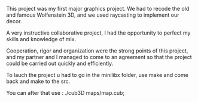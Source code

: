This project was my first major graphics project. We had to recode the old and famous Wolfenstein 3D, and we used raycasting to implement our decor. 

A very instructive collaborative project, I had the opportunity to perfect my skills and knowledge of mlx.

Cooperation, rigor and organization were the strong points of this project, and my partner and I managed to come to an agreement so that the project could be carried out quickly and efficiently.

To lauch the project u had to go in the minilibx folder, use make and come back and make to the src.

You can after that use : ./cub3D maps/map.cub;
